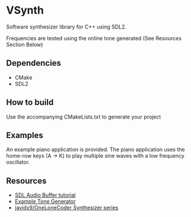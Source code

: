 # VSynth
Software synthesizer library for C++ using SDL2.

Frequencies are tested using the online tone generated (See Resources Section Below)

## Dependencies
- CMake
- SDL2

## How to build
Use the accompanying CMakeLists.txt to generate your project

## Examples
An example piano application is provided. The piano application uses the home-row keys (A -> K) to play multiple sine waves with a low frequency oscillator.

## Resources
- [SDL Audio Buffer tutorial](https://ericscrivner.me/2017/10/getting-circular-sdl-audio/)
- [Example Tone Generator](https://www.szynalski.com/tone-generator/)
- [javidx9/OneLoneCoder Synthesizer series](https://youtu.be/tgamhuQnOkM)